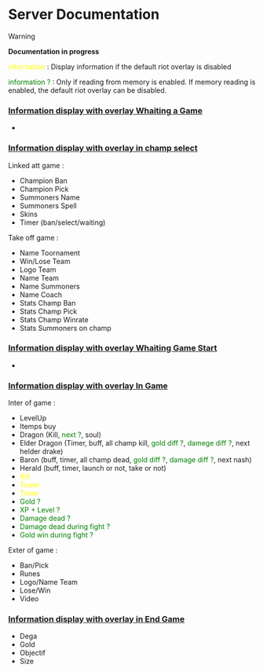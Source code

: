 # **Server** Documentation

> [!WARNING] 
> **Documentation in progress** 
> 
<span style="color:yellow">information</span> : Display information if the default riot overlay is disabled

<span style="color:green">information ?</span> : Only if reading from memory is enabled. If memory reading is enabled, the default riot overlay can be disabled.

### <ins>Information display with overlay **Whaiting a Game**
- 

### <ins>Information display with overlay in **champ select**
Linked att game : 
- Champion Ban
- Champion Pick
- Summoners Name
- Summoners Spell
- Skins
- Timer (ban/select/waiting)
 	
Take off game :
- Name Toornament
- Win/Lose Team
- Logo Team
- Name Team
- Name Summoners
- Name Coach
- Stats Champ Ban
- Stats Champ Pick
- Stats Champ Winrate
- Stats Summoners on champ

### <ins>Information display with overlay **Whaiting Game Start**
- 
 
### <ins>Information display with overlay **In Game**
Inter of game :
- LevelUp
- Itemps buy
- Dragon (Kill, <span style="color:green">next ?</span>, soul)
- Elder Dragon (Timer, buff, all champ kill, <span style="color:green">gold diff ?</span>, <span style="color:green">damege diff ?</span>, next helder drake)
- Baron (buff, timer, all champ dead, <span style="color:green">gold diff ?</span>, <span style="color:green">damage diff ?</span>, next nash)
- Herald (buff, timer, launch or not, take or not)
- <span style="color:yellow">Kill</span>
- <span style="color:yellow">Tower</span>
- <span style="color:yellow">Timer</span>
- <span style="color:green">Gold ?</span>
- <span style="color:green">XP + Level ?</span>
- <span style="color:green">Damage dead ?</span>
- <span style="color:green">Damage dead during fight ?</span>
- <span style="color:green">Gold win during fight ?</span>

Exter of game :
- Ban/Pick
- Runes
- Logo/Name Team
- Lose/Win
- Video

### <ins>Information display with overlay in **End Game**
- Dega
- Gold
- Objectif
- Size